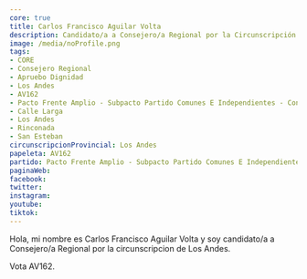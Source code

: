 ```yaml
---
core: true
title: Carlos Francisco Aguilar Volta
description: Candidato/a a Consejero/a Regional por la Circunscripción de Los Andes
image: /media/noProfile.png
tags:
- CORE
- Consejero Regional
- Apruebo Dignidad
- Los Andes
- AV162
- Pacto Frente Amplio - Subpacto Partido Comunes E Independientes - Convergencia Social
- Calle Larga
- Los Andes
- Rinconada
- San Esteban
circunscripcionProvincial: Los Andes
papeleta: AV162
partido: Pacto Frente Amplio - Subpacto Partido Comunes E Independientes - Convergencia Social
paginaWeb:
facebook:
twitter:
instagram:
youtube:
tiktok:
---
```

Hola, mi nombre es Carlos Francisco Aguilar Volta y soy candidato/a a Consejero/a Regional por la circunscripcion de Los Andes.

Vota AV162.
